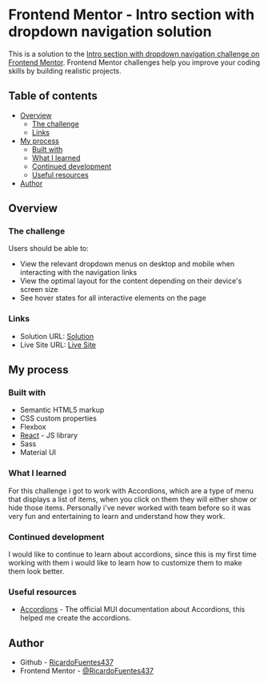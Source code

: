 # Frontend Mentor - Intro section with dropdown navigation solution

This is a solution to the [Intro section with dropdown navigation challenge on Frontend Mentor](https://www.frontendmentor.io/challenges/intro-section-with-dropdown-navigation-ryaPetHE5). Frontend Mentor challenges help you improve your coding skills by building realistic projects. 

## Table of contents

- [Overview](#overview)
  - [The challenge](#the-challenge)
  - [Links](#links)
- [My process](#my-process)
  - [Built with](#built-with)
  - [What I learned](#what-i-learned)
  - [Continued development](#continued-development)
  - [Useful resources](#useful-resources)
- [Author](#author)

## Overview

### The challenge

Users should be able to:

- View the relevant dropdown menus on desktop and mobile when interacting with the navigation links
- View the optimal layout for the content depending on their device's screen size
- See hover states for all interactive elements on the page

### Links

- Solution URL: [Solution](https://github.com/RicardoFuentes437/intro-section)
- Live Site URL: [Live Site](https://ricardofuentes437.github.io/intro-section/)

## My process

### Built with

- Semantic HTML5 markup
- CSS custom properties
- Flexbox
- [React](https://reactjs.org/) - JS library
- Sass
- Material UI

### What I learned

For this challenge i got to work with Accordions, which are a type of menu that displays a list of items, when you click on them they will either show or hide those items. Personally i've never worked with team before so it was very fun and entertaining to learn and understand how they work.

### Continued development

I would like to continue to learn about accordions, since this is my first time working with them i would like to learn how to customize them to make them look better.

### Useful resources

- [Accordions](https://mui.com/material-ui/react-accordion/) - The official MUI documentation about Accordions, this helped me create the accordions.

## Author

- Github - [RicardoFuentes437](https://github.com/RicardoFuentes437)
- Frontend Mentor - [@RicardoFuentes437](https://www.frontendmentor.io/profile/RicardoFuentes437)

